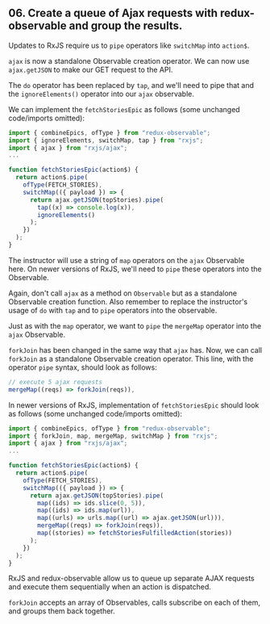 ## 06. Create a queue of Ajax requests with redux-observable and group the results.

<Timestamp start="1:50" end="2:02">
    
Updates to RxJS require us to `pipe` operators like `switchMap` into `action$`.

</Timestamp>

<Timestamp start="2:10" end="2:25">

`ajax` is now a standalone Observable creation operator. We can now use `ajax.getJSON` to make our GET request to the API.

</Timestamp>

<Timestamp start="2:26" end="2:38">
    
The `do` operator has been replaced by `tap`, and we'll need to pipe that and the `ignoreElements()` operator into our `ajax` observable.

</Timestamp>

<Timestamp start="2:39" end="3:05">
    
We can implement the `fetchStoriesEpic` as follows (some unchanged code/imports omitted):

```jsx
import { combineEpics, ofType } from "redux-observable";
import { ignoreElements, switchMap, tap } from "rxjs";
import { ajax } from "rxjs/ajax";
...

function fetchStoriesEpic(action$) {
  return action$.pipe(
    ofType(FETCH_STORIES),
    switchMap(({ payload }) => {
      return ajax.getJSON(topStories).pipe(
        tap((x) => console.log(x)),
        ignoreElements()
      );
    })
  );
}
```

</Timestamp>

<Timestamp start="3:48" end="4:00">

The instructor will use a string of `map` operators on the `ajax` Observable here. On newer versions of RxJS, we'll need to `pipe` these operators into the Observable.

</Timestamp>

<Timestamp start="4:45" end="5:05">

Again, don't call `ajax` as a method on `Observable` but as a standalone Observable creation function. Also remember to replace the instructor's usage of `do` with `tap` and to `pipe` operators into the observable.

</Timestamp>

<Timestamp start="5:29" end="5:39">

Just as with the `map` operator, we want to `pipe` the `mergeMap` operator into the `ajax` Observable.

</Timestamp>

<Timestamp start="5:40" end="6:00">

`forkJoin` has been changed in the same way that `ajax` has. Now, we can call `forkJoin` as a standalone Observable creation operator. This line, with the operator `pipe` syntax, should look as follows:

```jsx
// execute 5 ajax requests
mergeMap((reqs) => forkJoin(reqs)),
```

</Timestamp>

<Timestamp start="6:38" end="6:58">

In newer versions of RxJS, implementation of `fetchStoriesEpic` should look as follows (some unchanged code/imports omitted):

```jsx
import { combineEpics, ofType } from "redux-observable";
import { forkJoin, map, mergeMap, switchMap } from "rxjs";
import { ajax } from "rxjs/ajax";
...

function fetchStoriesEpic(action$) {
  return action$.pipe(
    ofType(FETCH_STORIES),
    switchMap(({ payload }) => {
      return ajax.getJSON(topStories).pipe(
        map((ids) => ids.slice(0, 5)),
        map((ids) => ids.map(url)),
        map((urls) => urls.map((url) => ajax.getJSON(url))),
        mergeMap((reqs) => forkJoin(reqs)),
        map((stories) => fetchStoriesFulfilledAction(stories))
      );
    })
  );
}
```

</Timestamp>

RxJS and redux-observable allow us to queue up separate AJAX requests and execute them sequentially when an action is dispatched.

`forkJoin` accepts an array of Observables, calls subscribe on each of them, and groups them back together.
